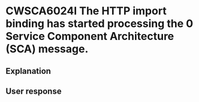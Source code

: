 # CWSCA6024I The HTTP import binding has started processing the 0 Service Component Architecture (SCA) message.

## Explanation

## User response